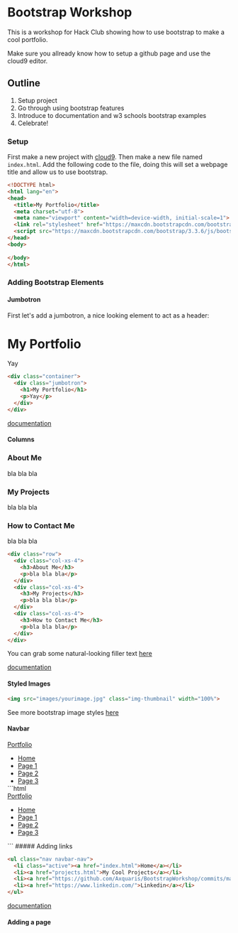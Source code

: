 <link rel="stylesheet" href="https://maxcdn.bootstrapcdn.com/bootstrap/3.3.6/css/bootstrap.min.css">
<script src="https://maxcdn.bootstrapcdn.com/bootstrap/3.3.6/js/bootstrap.min.js"></script>
    
# Bootstrap Workshop

This is a workshop for Hack Club showing how to use bootstrap to make a cool portfolio.

Make sure you allready know how to setup a github page and use the cloud9 editor.

## Outline

1. Setup project
2. Go through using bootstrap features
3. Introduce to documentation and w3 schools bootstrap examples
4. Celebrate! 

### Setup
  First make a new project with [cloud9](https://c9.io/). Then make a new file named `index.html`. Add the following code to the file, doing this will set a webpage title and allow us to use bootstrap.
  ```html
  <!DOCTYPE html>
  <html lang="en">
  <head>
    <title>My Portfolio</title>
    <meta charset="utf-8">
    <meta name="viewport" content="width=device-width, initial-scale=1">
    <link rel="stylesheet" href="https://maxcdn.bootstrapcdn.com/bootstrap/3.3.6/css/bootstrap.min.css">
    <script src="https://maxcdn.bootstrapcdn.com/bootstrap/3.3.6/js/bootstrap.min.js"></script>
  </head>
  <body>
      
  </body>
  </html>
  ```
  
  
### Adding Bootstrap Elements

#### Jumbotron
  
  First let's add a jumbotron, a nice looking element to act as a header:
  <div class="container">
    <div class="jumbotron">
      <h1>My Portfolio</h1>
      <p>Yay</p>
    </div>
  </div>

  ```html
  <div class="container">
    <div class="jumbotron">
      <h1>My Portfolio</h1>
      <p>Yay</p>
    </div>
  </div>
  ```
  
  [documentation](http://getbootstrap.com/components/#jumbotron)
  
#### Columns
<div class="well">
  <div class="row">
    <div class="col-xs-4">
      <h3>About Me</h3>
      <p>bla bla bla</p>
    </div>
    <div class="col-xs-4">
      <h3>My Projects</h3>
      <p>bla bla bla</p>
    </div>
    <div class="col-xs-4">
      <h3>How to Contact Me</h3>
      <p>bla bla bla</p>
    </div>
  </div>
</div>

  ```html
  <div class="row">
    <div class="col-xs-4">
      <h3>About Me</h3>
      <p>bla bla bla</p>
    </div>
    <div class="col-xs-4">
      <h3>My Projects</h3>
      <p>bla bla bla</p>
    </div>
    <div class="col-xs-4">
      <h3>How to Contact Me</h3>
      <p>bla bla bla</p>
    </div>
  </div>
  ```
  You can grab some natural-looking filler text [here](http://www.lipsum.com/)
  
  [documentation](http://getbootstrap.com/css/#grid)
  
#### Styled Images

  ```html
  <img src="images/yourimage.jpg" class="img-thumbnail" width="100%">
  ```
  See more bootstrap image styles [here](http://getbootstrap.com/css/#images)

#### Navbar
  <nav class="navbar navbar-default">
    <div class="container-fluid" style="margin-bottom:0px">
      <div class="navbar-header">
        <a class="navbar-brand" href="index.html">Portfolio</a>
      </div>
      <ul class="nav navbar-nav" style="margin-bottom:0px">
        <li class="active"><a href="index.html">Home</a></li>
        <li><a href="#">Page 1</a></li>
        <li><a href="#">Page 2</a></li>
        <li><a href="#">Page 3</a></li>
      </ul>
    </div>
  </nav>
  ```html
  <nav class="navbar navbar-default">
    <div class="container-fluid">
      <div class="navbar-header">
        <a class="navbar-brand" href="index.html">Portfolio</a>
      </div>
      <ul class="nav navbar-nav">
        <li class="active"><a href="index.html">Home</a></li>
        <li><a href="#">Page 1</a></li>
        <li><a href="#">Page 2</a></li>
        <li><a href="#">Page 3</a></li>
      </ul>
    </div>
  </nav>
  ```
##### Adding links
  
  ```html
  <ul class="nav navbar-nav">
    <li class="active"><a href="index.html">Home</a></li>
    <li><a href="projects.html">My Cool Projects</a></li>
    <li><a href="https://github.com/Axquaris/BootstrapWorkshop/commits/master">Github</a></li>
    <li><a href="https://www.linkedin.com/">Linkedin</a></li>
  </ul>
  ```
  
  [documentation](http://getbootstrap.com/components/#navbar)

#### Adding a page
  